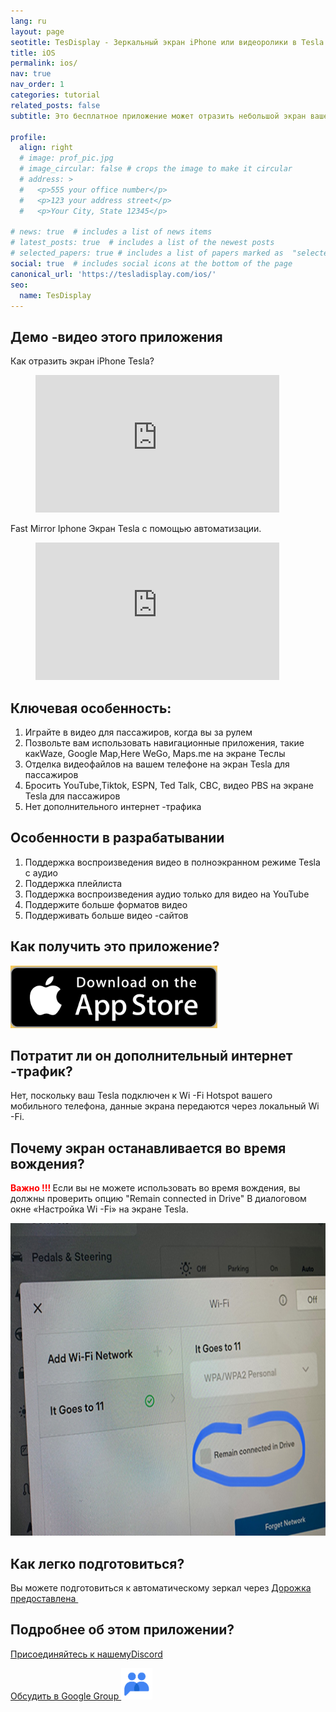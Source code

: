 ```yaml
---
lang: ru
layout: page
seotitle: TesDisplay - Зеркальный экран iPhone или видеоролики в Tesla
title: iOS
permalink: ios/
nav: true
nav_order: 1
categories: tutorial
related_posts: false
subtitle: Это бесплатное приложение может отразить небольшой экран вашего мобильного телефона на большой экран вашей Tesla во время вождения.

profile:
  align: right
  # image: prof_pic.jpg
  # image_circular: false # crops the image to make it circular
  # address: >
  #   <p>555 your office number</p>
  #   <p>123 your address street</p>
  #   <p>Your City, State 12345</p>

# news: true  # includes a list of news items
# latest_posts: true  # includes a list of the newest posts
# selected_papers: true # includes a list of papers marked as  "selected={true}" 
social: true  # includes social icons at the bottom of the page
canonical_url: 'https://tesladisplay.com/ios/'
seo:
  name: TesDisplay
---
```

## Демо -видео этого приложения
Как отразить экран iPhone Tesla?
<!-- blank line -->
<figure class= "video-container" >
  <iframe width= "390"  height= "220"  src= "https://www.youtube.com/embed/7gpRzQRM3uk"  frameborder= "0"  allowfullscreen= "true" > </iframe>
</figure>
<!-- blank line -->

Fast Mirror Iphone Экран Tesla с помощью автоматизации.
<!-- blank line -->
<figure class= "video-container" >
  <iframe width= "390"  height= "220"  src= "https://www.youtube.com/embed/RuW6pdcY930"  frameborder= "0"  allowfullscreen= "true" > </iframe>
</figure>
<!-- blank line -->

## Ключевая особенность:
1. Играйте в видео для пассажиров, когда вы за рулем
2. Позвольте вам использовать навигационные приложения, такие какWaze, Google Map,Here WeGo, Maps.me на экране Теслы
3. Отделка видеофайлов на вашем телефоне на экран Tesla для пассажиров
4. Бросить YouTube,Tiktok, ESPN, Ted Talk, CBC, видео PBS на экране Tesla для пассажиров
5. Нет дополнительного интернет -трафика

## Особенности в разрабатывании
1. Поддержка воспроизведения видео в полноэкранном режиме Tesla с аудио
2. Поддержка плейлиста
3. Поддержка воспроизведения аудио только для видео на YouTube
4. Поддержите больше форматов видео
5. Поддерживать больше видео -сайтов

## Как получить это приложение?
<a id = "appstore"  href = "https://apps.apple.com/app/TesDisplay/id6469987744" >
<img src= "/assets/img/app-store-badge.png"  height= "100px" >
</a>

## Потратит ли он дополнительный интернет -трафик?
Нет, поскольку ваш Tesla подключен к Wi -Fi Hotspot вашего мобильного телефона, данные экрана передаются через локальный Wi -Fi.

## Почему экран останавливается во время вождения?
<p><span style= "color: red" > <b> Важно !!! </b></span>Если вы не можете использовать во время вождения, вы должны проверить опцию "Remain connected in Drive"  В диалоговом окне «Настройка Wi -Fi» на экране Tesla. </p>
<img src= "/assets/img/wifi-connected.jpg"  height= "500px" ></a>

## Как легко подготовиться?
<p> Вы можете подготовиться к автоматическому зеркал через <a href = "/tesconnect_shortcut" > Дорожка предоставлена ​​</a> </p>

## Подробнее об этом приложении?
<p> <a href = "https://discord.gg/Tvbs9uWcN9"  цель = "_blank" > Присоединяйтесь к нашемуDiscord</a> </p>
<p> <a href = "https://groups.google.com/g/tesla-display"  цель = "_blank" > Обсудить в Google Group
<img src= "/group.png"  height=50px></a></p>

